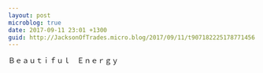 ```yaml
---
layout: post
microblog: true
date: 2017-09-11 23:01 +1300
guid: http://JacksonOfTrades.micro.blog/2017/09/11/t907182225178771456.html
---
```

Ｂｅａｕｔｉｆｕｌ　Ｅｎｅｒｇｙ
